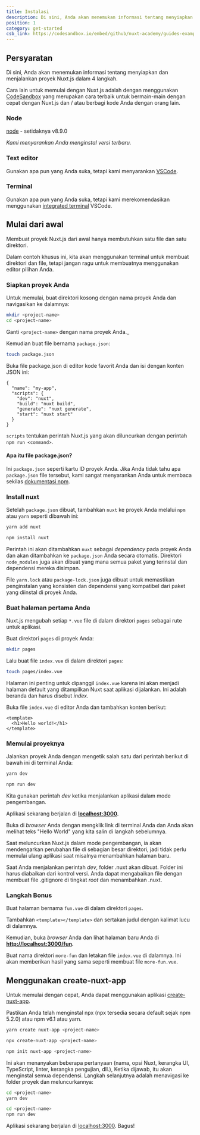 ```yaml
---
title: Instalasi
description: Di sini, Anda akan menemukan informasi tentang menyiapkan dan menjalankan proyek Nuxt.js dalam 4 langkah.
position: 1
category: get-started
csb_link: https://codesandbox.io/embed/github/nuxt-academy/guides-examples/tree/master/01_get_started/01_installation?fontsize=14&hidenavigation=1&theme=dark
---
```


## Persyaratan

Di sini, Anda akan menemukan informasi tentang menyiapkan dan menjalankan proyek Nuxt.js dalam 4 langkah.

<base-alert type="info">

Cara lain untuk memulai dengan Nuxt.js adalah dengan menggunakan [CodeSandbox](https://template.nuxtjs.org) yang merupakan cara terbaik untuk bermain-main dengan cepat dengan Nuxt.js dan / atau berbagi kode Anda dengan orang lain.

</base-alert>

### Node

[node](https://nodejs.org/en/download/) - setidaknya v8.9.0

_Kami menyarankan Anda menginstal versi terbaru._

### Text editor

Gunakan apa pun yang Anda suka, tetapi kami menyarankan [VSCode](https://code.visualstudio.com/).

### Terminal

Gunakan apa pun yang Anda suka, tetapi kami merekomendasikan menggunakan [integrated terminal](https://code.visualstudio.com/docs/editor/integrated-terminal) VSCode.

## Mulai dari awal

Membuat proyek Nuxt.js dari awal hanya membutuhkan satu file dan satu direktori.

Dalam contoh khusus ini, kita akan menggunakan terminal untuk membuat direktori dan file, tetapi jangan ragu untuk membuatnya menggunakan editor pilihan Anda.

### Siapkan proyek Anda

Untuk memulai, buat direktori kosong dengan nama proyek Anda dan navigasikan ke dalamnya:

```bash
mkdir <project-name>
cd <project-name>
```

Ganti `<project-name>` dengan nama proyek Anda.\_

Kemudian buat file bernama `package.json`:

```bash
touch package.json
```

Buka file package.json di editor kode favorit Anda dan isi dengan konten JSON ini:

```json{}[package.json]
{
  "name": "my-app",
  "scripts": {
    "dev": "nuxt",
    "build": "nuxt build",
    "generate": "nuxt generate",
    "start": "nuxt start"
  }
}
```

`scripts` tentukan perintah Nuxt.js yang akan diluncurkan dengan perintah `npm run <command>`.

#### **Apa itu file package.json?**

Ini `package.json` seperti kartu ID proyek Anda. Jika Anda tidak tahu apa `package.json` file tersebut, kami sangat menyarankan Anda untuk membaca sekilas [dokumentasi npm](https://docs.npmjs.com/creating-a-package-json-file).

### Install nuxt

Setelah `package.json` dibuat, tambahkan `nuxt` ke proyek Anda melalui `npm` atau `yarn` seperti dibawah ini:

<code-group>
  <code-block label="Yarn" active>

```bash
yarn add nuxt
```

  </code-block>
  <code-block label="npm">

```bash
npm install nuxt
```

  </code-block>
</code-group>

Perintah ini akan ditambahkan `nuxt` sebagai _dependency_ pada proyek Anda dan akan ditambahkan ke `package.json` Anda secara otomatis. Direktori `node_modules` juga akan dibuat yang mana semua paket yang terinstal dan dependensi mereka disimpan.

<base-alert type="info">

File `yarn.lock` atau `package-lock.json` juga dibuat untuk memastikan penginstalan yang konsisten dan dependensi yang kompatibel dari paket yang diinstal di proyek Anda.

</base-alert>

### Buat halaman pertama Anda

Nuxt.js mengubah setiap `*.vue` file di dalam direktori `pages` sebagai rute untuk aplikasi.

Buat direktori `pages` di proyek Anda:

```bash
mkdir pages
```

Lalu buat file `index.vue` di dalam direktori `pages`:

```bash
touch pages/index.vue
```

Halaman ini penting untuk dipanggil `index.vue` karena ini akan menjadi halaman default yang ditampilkan Nuxt saat aplikasi dijalankan. Ini adalah beranda dan harus disebut _index_.

Buka file `index.vue` di editor Anda dan tambahkan konten berikut:

```html{}[pages/index.vue]
<template>
  <h1>Hello world!</h1>
</template>
```

### Memulai proyeknya

Jalankan proyek Anda dengan mengetik salah satu dari perintah berikut di bawah ini di terminal Anda:

<code-group>
  <code-block label="Yarn" active>

```bash
yarn dev
```

  </code-block>
  <code-block label="npm">

```bash
npm run dev
```

  </code-block>
</code-group>

<base-alert type="info">

Kita gunakan perintah _dev_ ketika menjalankan aplikasi dalam mode pengembangan.

</base-alert>

Aplikasi sekarang berjalan di **[localhost:3000](http://localhost:3000/).**

Buka di _browser_ Anda dengan mengklik link di terminal Anda dan Anda akan melihat teks "Hello World" yang kita salin di langkah sebelumnya.

<base-alert type="info">

Saat meluncurkan Nuxt.js dalam mode pengembangan, ia akan mendengarkan perubahan file di sebagian besar direktori, jadi tidak perlu memulai ulang aplikasi saat misalnya menambahkan halaman baru.

</base-alert>

<base-alert type="warning">

Saat Anda menjalankan perintah _dev_, folder .nuxt akan dibuat. Folder ini harus
diabaikan dari kontrol versi. Anda dapat mengabaikan file dengan membuat file .gitignore di tingkat _root_ dan menambahkan .nuxt.

</base-alert>

### Langkah Bonus

Buat halaman bernama `fun.vue` di dalam direktori `pages`.

Tambahkan `<template></template>` dan sertakan judul dengan kalimat lucu di dalamnya.

Kemudian, buka _browser_ Anda dan lihat halaman baru Anda di **[http://localhost:3000/fun](http://localhost:3000/fun).**

<base-alert type="info">

Buat nama direktori `more-fun` dan letakan file `index.vue` di dalamnya. Ini akan memberikan hasil yang sama seperti membuat file `more-fun.vue`.

</base-alert>

<app-modal>
  <code-sandbox  :src="csb_link"></code-sandbox>
</app-modal>

## Menggunakan create-nuxt-app

Untuk memulai dengan cepat, Anda dapat menggunakan aplikasi [create-nuxt-app](https://github.com/nuxt/create-nuxt-app).

Pastikan Anda telah menginstal npx (npx tersedia secara default sejak npm 5.2.0) atau npm v6.1 atau yarn.

<code-group>
  <code-block label="Yarn" active>

```bash
yarn create nuxt-app <project-name>
```

  </code-block>
  <code-block label="npx">

```bash
npx create-nuxt-app <project-name>
```

  </code-block>
    <code-block label="npm">

```bash
npm init nuxt-app <project-name>
```

  </code-block>

</code-group>

Ini akan menanyakan beberapa pertanyaan (nama, opsi Nuxt, kerangka UI, TypeScript, linter, kerangka pengujian, dll.), Ketika dijawab, itu akan menginstal semua dependensi. Langkah selanjutnya adalah menavigasi ke folder proyek dan meluncurkannya:

<code-group>
  <code-block label="Yarn" active>

```bash
cd <project-name>
yarn dev
```

  </code-block>
  <code-block label="npm">

```bash
cd <project-name>
npm run dev
```

  </code-block>
</code-group>

Aplikasi sekarang berjalan di [localhost:3000](http://localhost:3000). Bagus!
